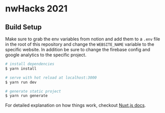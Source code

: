 # nwHacks 2021

## Build Setup

Make sure to grab the env variables from notion and add them to a `.env` file in the root of this repository
and change the `WEBSITE_NAME` variable to the specific website. In addition be sure to change the firebase
config and google analytics to the specific project.

``` bash
# install dependencies
$ yarn install

# serve with hot reload at localhost:3000
$ yarn run dev

# generate static project
$ yarn run generate
```

For detailed explanation on how things work, checkout [Nuxt.js docs](https://nuxtjs.org).

